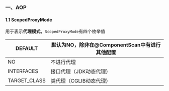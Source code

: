 ### 一、AOP



#### 1.1 ScopedProxyMode 

用于表示**代理模式**，`ScopedProxyMode`有四个枚举值

| DEFAULT      | 默认为NO，除非在@ComponentScan中有进行其他配置 |
| ------------ | ---------------------------------------------- |
| NO           | 不进行代理                                     |
| INTERFACES   | 接口代理（JDK动态代理）                        |
| TARGET_CLASS | 类代理（CGLIB动态代理）                        |

